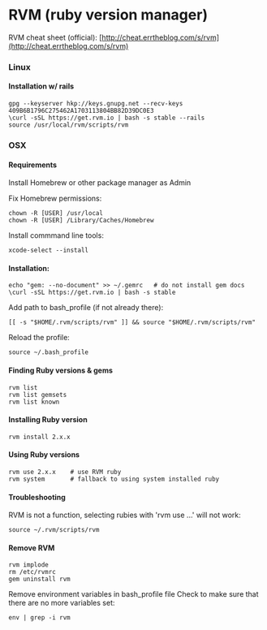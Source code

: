 RVM (ruby version manager)
==========================

RVM cheat sheet (official): [http://cheat.errtheblog.com/s/rvm](http://cheat.errtheblog.com/s/rvm)


### Linux

#### Installation w/ rails

	gpg --keyserver hkp://keys.gnupg.net --recv-keys 409B6B1796C275462A1703113804BB82D39DC0E3
	\curl -sSL https://get.rvm.io | bash -s stable --rails
	source /usr/local/rvm/scripts/rvm

### OSX

#### Requirements

Install Homebrew or other package manager as Admin

Fix Homebrew permissions:

	chown -R [USER] /usr/local
    chown -R [USER] /Library/Caches/Homebrew

Install commmand line tools:

	xcode-select --install


#### Installation:

	echo "gem: --no-document" >> ~/.gemrc   # do not install gem docs
	\curl -sSL https://get.rvm.io | bash -s stable

Add path to bash_profile (if not already there):

    [[ -s "$HOME/.rvm/scripts/rvm" ]] && source "$HOME/.rvm/scripts/rvm"

Reload the profile: 

    source ~/.bash_profile


#### Finding Ruby versions & gems

	rvm list
	rvm list gemsets
	rvm list known

#### Installing Ruby version

	rvm install 2.x.x

#### Using Ruby versions

	rvm use 2.x.x    # use RVM ruby  
	rvm system       # fallback to using system installed ruby



#### Troubleshooting

RVM is not a function, selecting rubies with 'rvm use ...' will not work:

	source ~/.rvm/scripts/rvm


#### Remove RVM

	rvm implode
	rm /etc/rvmrc
	gem uninstall rvm

Remove environment variables in bash_profile file
Check to make sure that there are no more variables set: 

	env | grep -i rvm

